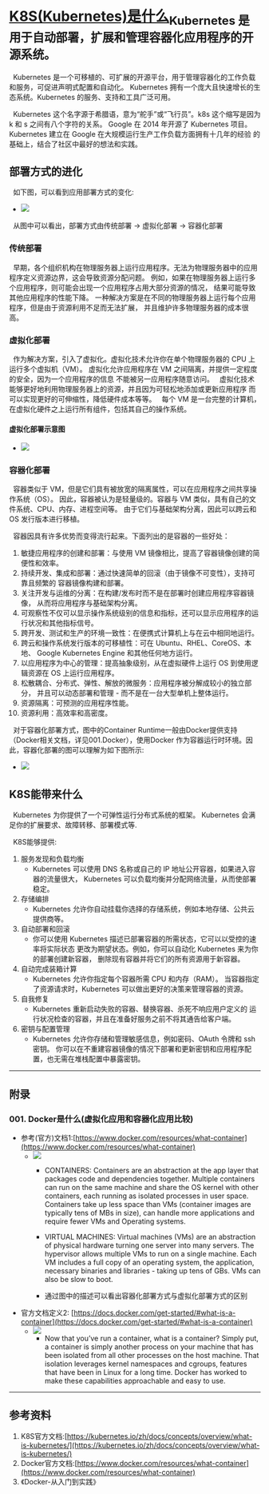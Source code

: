 # [K8S(Kubernetes)是什么](https://kubernetes.io/zh/)<sub>Kubernetes 是用于自动部署，扩展和管理容器化应用程序的开源系统。<sub>
&nbsp;&nbsp;Kubernetes 是一个可移植的、可扩展的开源平台，用于管理容器化的工作负载和服务，可促进声明式配置和自动化。 Kubernetes 拥有一个庞大且快速增长的生态系统。Kubernetes 的服务、支持和工具广泛可用。

&nbsp;&nbsp;Kubernetes 这个名字源于希腊语，意为“舵手”或“飞行员”。k8s 这个缩写是因为 k 和 s 之间有八个字符的关系。 Google 在 2014 年开源了 Kubernetes 项目。Kubernetes 建立在 Google 在大规模运行生产工作负载方面拥有十几年的经验 的基础上，结合了社区中最好的想法和实践。

## 部署方式的进化
&nbsp;&nbsp;如下图，可以看到应用部署方式的变化:
- <img src="./pics/container_evolution.svg">

&nbsp;&nbsp;从图中可以看出，部署方式由传统部署 -> 虚拟化部署 -> 容器化部署
### 传统部署
&nbsp;&nbsp;早期，各个组织机构在物理服务器上运行应用程序。无法为物理服务器中的应用程序定义资源边界，这会导致资源分配问题。 例如，如果在物理服务器上运行多个应用程序，则可能会出现一个应用程序占用大部分资源的情况， 结果可能导致其他应用程序的性能下降。 一种解决方案是在不同的物理服务器上运行每个应用程序，但是由于资源利用不足而无法扩展， 并且维护许多物理服务器的成本很高。

### 虚拟化部署
&nbsp;&nbsp;作为解决方案，引入了虚拟化。虚拟化技术允许你在单个物理服务器的 CPU 上运行多个虚拟机（VM）。 虚拟化允许应用程序在 VM 之间隔离，并提供一定程度的安全，因为一个应用程序的信息 不能被另一应用程序随意访问。
&nbsp;&nbsp;虚拟化技术能够更好地利用物理服务器上的资源，并且因为可轻松地添加或更新应用程序 而可以实现更好的可伸缩性，降低硬件成本等等。
&nbsp;&nbsp;每个 VM 是一台完整的计算机，在虚拟化硬件之上运行所有组件，包括其自己的操作系统。
#### 虚拟化部署示意图
- <img src="./pics/virtualized_deployment.png"/>

### 容器化部署
&nbsp;&nbsp;容器类似于 VM，但是它们具有被放宽的隔离属性，可以在应用程序之间共享操作系统（OS）。 因此，容器被认为是轻量级的。容器与 VM 类似，具有自己的文件系统、CPU、内存、进程空间等。 由于它们与基础架构分离，因此可以跨云和 OS 发行版本进行移植。

&nbsp;&nbsp;容器因具有许多优势而变得流行起来。下面列出的是容器的一些好处：
1. 敏捷应用程序的创建和部署：与使用 VM 镜像相比，提高了容器镜像创建的简便性和效率。
2. 持续开发、集成和部署：通过快速简单的回滚（由于镜像不可变性），支持可靠且频繁的 容器镜像构建和部署。
3. 关注开发与运维的分离：在构建/发布时而不是在部署时创建应用程序容器镜像， 从而将应用程序与基础架构分离。
4. 可观察性不仅可以显示操作系统级别的信息和指标，还可以显示应用程序的运行状况和其他指标信号。
5. 跨开发、测试和生产的环境一致性：在便携式计算机上与在云中相同地运行。
6. 跨云和操作系统发行版本的可移植性：可在 Ubuntu、RHEL、CoreOS、本地、 Google Kubernetes Engine 和其他任何地方运行。
7. 以应用程序为中心的管理：提高抽象级别，从在虚拟硬件上运行 OS 到使用逻辑资源在 OS 上运行应用程序。
8. 松散耦合、分布式、弹性、解放的微服务：应用程序被分解成较小的独立部分， 并且可以动态部署和管理 - 而不是在一台大型单机上整体运行。
9. 资源隔离：可预测的应用程序性能。
10. 资源利用：高效率和高密度。

&nbsp;&nbsp;对于容器化部署方式，图中的Container Runtime一般由Docker提供支持（Docker相关文档，详见001.Docker），使用Docker 作为容器运行时环境。因此，容器化部署的图可以理解为如下图所示:
- <img src="./pics/containered_deployment.png">

## K8S能带来什么
&nbsp;&nbsp;Kubernetes 为你提供了一个可弹性运行分布式系统的框架。 Kubernetes 会满足你的扩展要求、故障转移、部署模式等.

&nbsp;&nbsp;K8S能够提供:
1. 服务发现和负载均衡
   - Kubernetes 可以使用 DNS 名称或自己的 IP 地址公开容器，如果进入容器的流量很大， Kubernetes 可以负载均衡并分配网络流量，从而使部署稳定。
2. 存储编排
   - Kubernetes 允许你自动挂载你选择的存储系统，例如本地存储、公共云提供商等。
3. 自动部署和回滚
   - 你可以使用 Kubernetes 描述已部署容器的所需状态，它可以以受控的速率将实际状态 更改为期望状态。例如，你可以自动化 Kubernetes 来为你的部署创建新容器， 删除现有容器并将它们的所有资源用于新容器。
4. 自动完成装箱计算
   - Kubernetes 允许你指定每个容器所需 CPU 和内存（RAM）。 当容器指定了资源请求时，Kubernetes 可以做出更好的决策来管理容器的资源。
5. 自我修复
   - Kubernetes 重新启动失败的容器、替换容器、杀死不响应用户定义的 运行状况检查的容器，并且在准备好服务之前不将其通告给客户端。
6. 密钥与配置管理
   - Kubernetes 允许你存储和管理敏感信息，例如密码、OAuth 令牌和 ssh 密钥。 你可以在不重建容器镜像的情况下部署和更新密钥和应用程序配置，也无需在堆栈配置中暴露密钥。

--------
## 附录
### 001. Docker是什么(虚拟化应用和容器化应用比较)
+ 参考(官方)文档1:[https://www.docker.com/resources/what-container](https://www.docker.com/resources/what-container) 
   - <img src="./pics/virtualized_compare_containerized.png">

      + CONTAINERS: Containers are an abstraction at the app layer that packages code and dependencies together. Multiple containers can run on the same machine and share the OS kernel with other containers, each running as isolated processes in user space. Containers take up less space than VMs (container images are typically tens of MBs in size), can handle more applications and require fewer VMs and Operating systems.

      + VIRTUAL MACHINES: Virtual machines (VMs) are an abstraction of physical hardware turning one server into many servers. The hypervisor allows multiple VMs to run on a single machine. Each VM includes a full copy of an operating system, the application, necessary binaries and libraries - taking up tens of GBs. VMs can also be slow to boot.
      + 通过图中的描述可以看出容器化部署方式与虚拟化部署方式的区别
+ 官方文档定义2: [https://docs.docker.com/get-started/#what-is-a-container](https://docs.docker.com/get-started/#what-is-a-container)
    - <img src="./pics/whatiscontainer.png">
    
      + Now that you’ve run a container, what is a container? Simply put, a container is simply another process on your machine that has been isolated from all other processes on the host machine. That isolation leverages kernel namespaces and cgroups, features that have been in Linux for a long time. Docker has worked to make these capabilities approachable and easy to use.
-------
## 参考资料
1. K8S官方文档:[https://kubernetes.io/zh/docs/concepts/overview/what-is-kubernetes/](https://kubernetes.io/zh/docs/concepts/overview/what-is-kubernetes/)
2. Docker官方文档:[https://www.docker.com/resources/what-container](https://www.docker.com/resources/what-container)
3. 《Docker-从入门到实践》